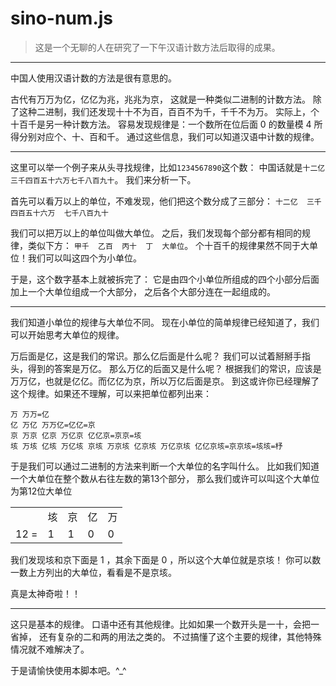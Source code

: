 # sino-num.js

> 这是一个无聊的人在研究了一下午汉语计数方法后取得的成果。

---

中国人使用汉语计数的方法是很有意思的。

古代有万万为亿，亿亿为兆，兆兆为京，
这就是一种类似二进制的计数方法。
除了这种二进制，我们还发现十十不为百，百百不为千，千千不为万。
实际上，个十百千是另一种计数方法。
容易发现规律是：一个数所在位后面 0 的数量模 4 所得分别对应个、十、百和千。
通过这些信息，我们可以知道汉语中计数的规律。

---

这里可以举一个例子来从头寻找规律，比如`1234567890`这个数：
中国话就是`十二亿三千四百五十六万七千八百九十`。
我们来分析一下。

首先可以看万以上的单位，不难发现，他们把这个数分成了三部分：
`十二亿  三千四百五十六万  七千八百九十`

我们可以把万以上的单位叫做大单位。
之后，我们发现每个部分都有相同的规律，类似下方：
`甲千  乙百  丙十  丁  大单位`。
个十百千的规律果然不同于大单位！我们可以叫这四个为小单位。

于是，这个数字基本上就被拆完了：
它是由四个小单位所组成的四个小部分后面加上一个大单位组成一个大部分，
之后各个大部分连在一起组成的。

---

我们知道小单位的规律与大单位不同。
现在小单位的简单规律已经知道了，我们可以开始思考大单位的规律。

万后面是亿，这是我们的常识。那么亿后面是什么呢？
我们可以试着掰掰手指头，得到的答案是万亿。
那么万亿的后面又是什么呢？
根据我们的常识，应该是万万亿，也就是亿亿。而亿亿为京，所以万亿后面是京。
到这或许你已经理解了这个规律。如果还不理解，可以来把单位都列出来：

```
万 万万=亿
亿 万亿 万万亿=亿亿=京
京 万京 亿京 万亿京 亿亿京=京京=垓
垓 万垓 亿垓 万亿垓 京垓 万京垓 亿京垓 万亿京垓 亿亿京垓=京京垓=垓垓=杼
```

于是我们可以通过二进制的方法来判断一个大单位的名字叫什么。
比如我们知道一个大单位在整个数从右往左数的第13个部分，
那么我们或许可以叫这个大单位为第12位大单位
<table>
	<tr>
		<td></td>
		<td>垓</td>
		<td>京</td>
		<td>亿</td>
		<td>万</td>
	</tr>
	<tr>
		<td>12 =</td>
		<td>1</td>
		<td>1</td>
		<td>0</td>
		<td>0</td>
	</tr>
</table>
我们发现垓和京下面是 1 ，其余下面是 0 ，所以这个大单位就是京垓！
你可以数一数上方列出的大单位，看看是不是京垓。

真是太神奇啦！！

---

这只是基本的规律。
口语中还有其他规律。比如如果一个数开头是一十，会把一省掉，
还有复杂的二和两的用法之类的。
不过搞懂了这个主要的规律，其他特殊情况就不难解决了。

于是请愉快使用本脚本吧。^_^